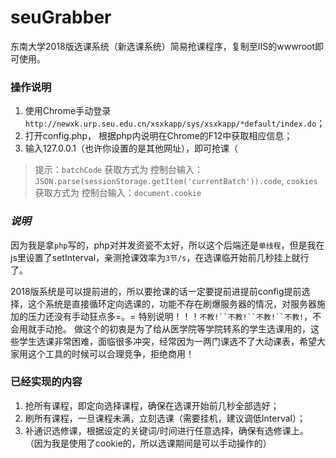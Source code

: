 # seuGrabber
东南大学2018版选课系统（新选课系统）简易抢课程序，复制至IIS的wwwroot即可使用。

### **操作说明**
1. 使用Chrome手动登录`http://newxk.urp.seu.edu.cn/xsxkapp/sys/xsxkapp/*default/index.do`；
2. 打开config.php， 根据php内说明在Chrome的F12中获取相应信息；
3. 输入127.0.0.1（也许你设置的是其他网址），即可抢课（

> 提示：`batchCode` 获取方式为 控制台输入：`JSON.parse(sessionStorage.getItem('currentBatch')).code`, `cookies` 获取方式为 控制台输入：`document.cookie`

### *说明*
因为我是拿`php`写的，php对并发资瓷不太好，所以这个后端还是`单线程`，但是我在js里设置了setInterval，亲测抢课效率为`3节/s`，在选课临开始前几秒挂上就行了。

2018版系统是可以提前进的，所以要抢课的话一定要提前进提前config提前选择，这个系统是直接循环定向选课的，功能不存在刷爆服务器的情况，对服务器施加的压力还没有手动狂点多=。=
特别说明！！！`不教!``不教!``不教!``不教!`，不会用就手动抢。
做这个的初衷是为了给从医学院等学院转系的学生选课用的，这些学生选课非常困难，面临很多冲突，经常因为一两门课选不了大动课表，希望大家用这个工具的时候可以合理竞争，拒绝商用！

### **已经实现的内容**
1. 抢所有课程，即定向选择课程，确保在选课开始前几秒全部选好；
2. 刷所有课程，一旦课程未满，立刻选课（需要挂机，建议调低Interval）；
3. 补通识选修课，根据设定的关键词/时间进行任意选择，确保有选修课上。
（因为我是使用了cookie的，所以选课期间是可以手动操作的）
